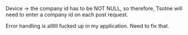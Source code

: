 Device -> the company id has to be NOT NULL, so therefore, Tsotne will need to enter a company id on each post request. 

Error handling is allllll fucked up in my application. Need to fix that. 